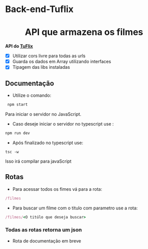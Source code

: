 # Back-end-Tuflix


<h1 align="center">API que armazena os filmes</h1>

**API do [TuFlix](https://github.com/MatheusVict/TuFlix)**

- [x] Utilizar cors livre para todas as urls
- [x] Guarda os dados em Array utilizando interfaces
- [x] Tipagem das libs instaladas

## Documentação

- Utilize o comando:
```ruby
 npm start
```
Para iniciar o servidor no JavaScript.

- Caso deseje iniciar o servidor no typescript use :
```ruby
npm run dev
```
- Após finalizado no typescript use:
```
tsc -w
```
Isso irá compilar para javaScript

## Rotas

- Para acessar todos os fimes vá para a rota:

```ruby
/filmes
```

- Para buscar um filme com o titulo com parametro use a rota:

```ruby
/filmes/<O titúlo que deseja buscar>
```
### Todas as rotas retorna um json

- Rota de documentação em breve
